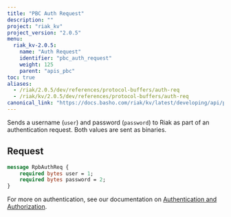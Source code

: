 ```yaml
---
title: "PBC Auth Request"
description: ""
project: "riak_kv"
project_version: "2.0.5"
menu:
  riak_kv-2.0.5:
    name: "Auth Request"
    identifier: "pbc_auth_request"
    weight: 125
    parent: "apis_pbc"
toc: true
aliases:
  - /riak/2.0.5/dev/references/protocol-buffers/auth-req
  - /riak/kv/2.0.5/dev/references/protocol-buffers/auth-req
canonical_link: "https://docs.basho.com/riak/kv/latest/developing/api/protocol-buffers/auth-req"
---
```


Sends a username (`user`) and password (`password`) to Riak as part of
an authentication request. Both values are sent as binaries.

## Request

```protobuf
message RpbAuthReq {
    required bytes user = 1;
    required bytes password = 2;
}
```

For more on authentication, see our documentation on [Authentication and Authorization](/riak/kv/2.0.5/using/security/basics).
